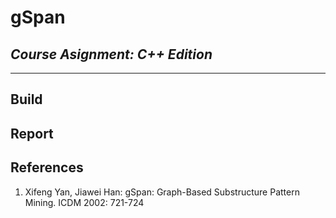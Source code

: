 # gSpan

*Course Asignment: C++ Edition*
---
---
## Build

## Report

## References
1. Xifeng Yan, Jiawei Han: gSpan: Graph-Based Substructure Pattern Mining. ICDM 2002: 721-724
